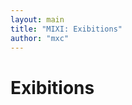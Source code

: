 ```yaml
---
layout: main
title: "MIXI: Exibitions"
author: "mxc"
---
```

<h1 class="page-title text-center">Exibitions</h1>